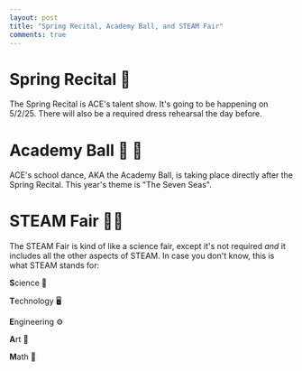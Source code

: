 ```yaml
---
layout: post
title: "Spring Recital, Academy Ball, and STEAM Fair"
comments: true
---
```


# Spring Recital :musical_note:

The Spring Recital is ACE's talent show. It's going to be happening on 5/2/25. There will also be a required dress rehearsal the day before.

# Academy Ball :woman_dancing: :man_dancing:

ACE's school dance, AKA the Academy Ball, is taking place directly after the Spring Recital. This year's theme is "The Seven Seas".

# STEAM Fair :scientist:

The STEAM Fair is kind of like a science fair, except it's not required *and* it includes all the other aspects of STEAM. In case you don't know, this is what STEAM stands for:

**S**cience :test_tube:

**T**echnology :desktop_computer:

**E**ngineering :gear:

**A**rt :art:

**M**ath :straight_ruler:
